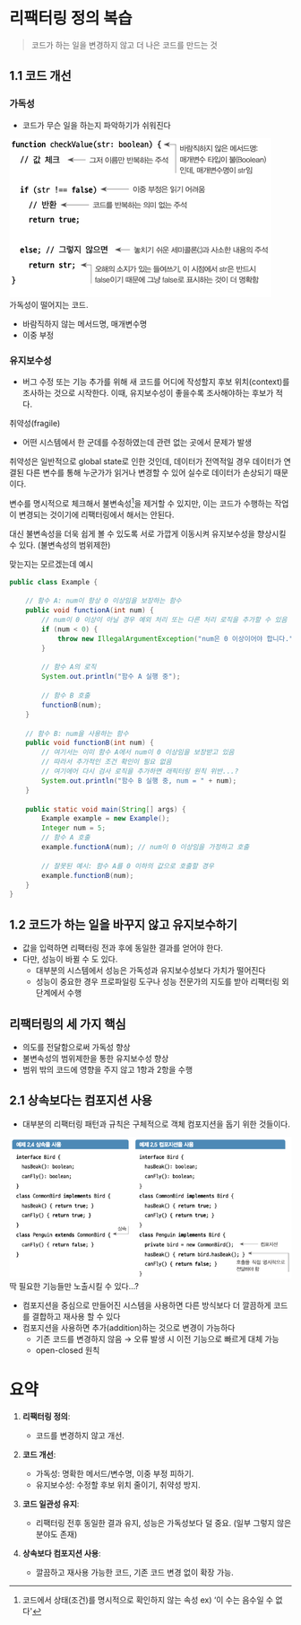 # 리팩터링 정의 복습
> 코드가 하는 일을 변경하지 않고 더 나은 코드를 만드는 것

## 1.1 코드 개선

### 가독성
- 코드가 무슨 일을 하는지 파악하기가 쉬워진다

![readability](../img/readability.png)  
가독성이 떨어지는 코드.

- 바람직하지 않는 메서드명, 매개변수명
- 이중 부정

### 유지보수성

- 버그 수정 또는 기능 추가를 위해 새 코드를 어디에 작성할지 후보 위치(context)를 조사하는 것으로 시작한다. 이때, 유지보수성이 좋을수록 조사해야하는 후보가 적다.

취약성(fragile)
- 어떤 시스템에서 한 군데를 수정하였는데 관련 없는 곳에서 문제가 발생

취약성은 일반적으로 global state로 인한 것인데, 데이터가 전역적일 경우 데이터가 연결된 다른 변수를 통해 누군가가 읽거나 변경할 수 있어 실수로 데이터가 손상되기 때문이다.

변수를 명시적으로 체크해서 불변속성[^1]을 제거할 수 있지만, 이는 코드가 수행하는 작업이 변경되는 것이기에 리팩터링에서 해서는 안된다.

대신 불변속성을 더욱 쉽게 볼 수 있도록 서로 가깝게 이동시켜 유지보수성을 향상시킬 수 있다. (불변속성의 범위제한)

맞는지는 모르겠는데 예시
```java
public class Example {

    // 함수 A: num이 항상 0 이상임을 보장하는 함수
    public void functionA(int num) {
        // num이 0 이상이 아닐 경우 예외 처리 또는 다른 처리 로직을 추가할 수 있음
        if (num < 0) {
            throw new IllegalArgumentException("num은 0 이상이어야 합니다.");
        }

        // 함수 A의 로직
        System.out.println("함수 A 실행 중");

        // 함수 B 호출
        functionB(num);
    }

    // 함수 B: num을 사용하는 함수
    public void functionB(int num) {
        // 여기서는 이미 함수 A에서 num이 0 이상임을 보장받고 있음
        // 따라서 추가적인 조건 확인이 필요 없음
        // 여기에어 다시 검사 로직을 추가하면 래픽터링 원칙 위반...?
        System.out.println("함수 B 실행 중, num = " + num);
    }

    public static void main(String[] args) {
        Example example = new Example();
        Integer num = 5;
        // 함수 A 호출
        example.functionA(num); // num이 0 이상임을 가정하고 호출

        // 잘못된 예시: 함수 A를 0 이하의 값으로 호출할 경우
        example.functionB(num);
    }
}

```

## 1.2 코드가 하는 일을 바꾸지 않고 유지보수하기

- 값을 입력하면 리팩터링 전과 후에 동일한 결과를 얻어야 한다.  
- 다만, 성능이 바뀔 수 도 있다.
	- 대부분의 시스템에서 성능은 가독성과 유지보수성보다 가치가 떨어진다
	- 성능이 중요한 경우 프로파일링 도구나 성능 전문가의 지도를 받아 리팩터링 외 단계에서 수행

## 리팩터링의 세 가지 핵심

- 의도를 전달함으로써 가독성 향상
- 불변속성의 범위제한을 통한 유지보수성 향상
- 범위 밖의 코드에 영향을 주지 않고 1항과 2항을 수행

## 2.1 상속보다는 컴포지션 사용

- 대부분의 리팩터링 패턴과 규칙은 구체적으로 객체 컴포지션을 돕기 위한 것들이다.

![composition](../img/composition.png)  
딱 필요한 기능들만 노출시킬 수 있다…?

- 컴포지션을 중심으로 만들어진 시스템을 사용하면 다른 방식보다 더 깔끔하게 코드를 결합하고 재사용 할 수 있다
- 컴포지션을 사용하면 추가(addition)하는 것으로 변경이 가능하다
	- 기존 코드를 변경하지 않음 → 오류 발생 시 이전 기능으로 빠르게 대체 가능
	- open-closed 원칙


# 요약

1. **리팩터링 정의**:
   - 코드를 변경하지 않고 개선.

2. **코드 개선**:
   - 가독성: 명확한 메서드/변수명, 이중 부정 피하기.
   - 유지보수성: 수정할 후보 위치 줄이기, 취약성 방지.

3. **코드 일관성 유지**:
   - 리팩터링 전후 동일한 결과 유지, 성능은 가독성보다 덜 중요. (일부 그렇지 않은 분야도 존재)

4. **상속보다 컴포지션 사용**:
   - 깔끔하고 재사용 가능한 코드, 기존 코드 변경 없이 확장 가능.

[^1]: 코드에서 상태(조건)를 명시적으로 확인하지 않는 속성
    ex) ‘이 수는 음수일 수 없다'
